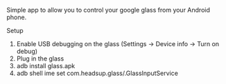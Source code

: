 

Simple app to allow you to control your google glass from your Android phone.

Setup

1. Enable USB debugging on the glass (Settings -> Device info -> Turn on debug)
2. Plug in the glass 
3. adb install glass.apk
4. adb shell ime set com.headsup.glass/.GlassInputService

